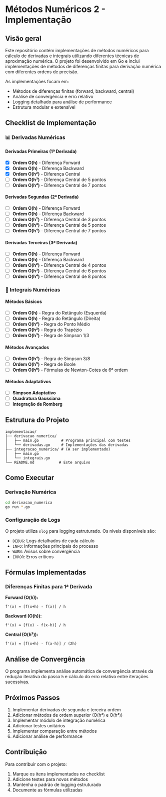 # Métodos Numéricos 2 - Implementação

## Visão geral

Este repositório contém implementações de métodos numéricos para cálculo de derivadas e integrais utilizando diferentes técnicas de aproximação numérica. O projeto foi desenvolvido em Go e inclui implementações de métodos de diferenças finitas para derivação numérica com diferentes ordens de precisão.

As implementações focam em:
- Métodos de diferenças finitas (forward, backward, central)
- Análise de convergência e erro relativo
- Logging detalhado para análise de performance
- Estrutura modular e extensível

## Checklist de Implementação

### 📊 Derivadas Numéricas

#### Derivadas Primeiras (1ª Derivada)
- [x] **Ordem O(h)** - Diferença Forward
- [x] **Ordem O(h)** - Diferença Backward  
- [x] **Ordem O(h²)** - Diferença Central
- [ ] **Ordem O(h³)** - Diferença Central de 5 pontos
- [ ] **Ordem O(h⁴)** - Diferença Central de 7 pontos

#### Derivadas Segundas (2ª Derivada)
- [ ] **Ordem O(h)** - Diferença Forward
- [ ] **Ordem O(h)** - Diferença Backward
- [ ] **Ordem O(h²)** - Diferença Central de 3 pontos
- [ ] **Ordem O(h³)** - Diferença Central de 5 pontos
- [ ] **Ordem O(h⁴)** - Diferença Central de 7 pontos

#### Derivadas Terceiras (3ª Derivada)
- [ ] **Ordem O(h)** - Diferença Forward
- [ ] **Ordem O(h)** - Diferença Backward
- [ ] **Ordem O(h²)** - Diferença Central de 4 pontos
- [ ] **Ordem O(h³)** - Diferença Central de 6 pontos
- [ ] **Ordem O(h⁴)** - Diferença Central de 8 pontos

### 🔢 Integrais Numéricas

#### Métodos Básicos
- [ ] **Ordem O(h)** - Regra do Retângulo (Esquerda)
- [ ] **Ordem O(h)** - Regra do Retângulo (Direita)
- [ ] **Ordem O(h²)** - Regra do Ponto Médio
- [ ] **Ordem O(h²)** - Regra do Trapézio
- [ ] **Ordem O(h³)** - Regra de Simpson 1/3

#### Métodos Avançados
- [ ] **Ordem O(h⁴)** - Regra de Simpson 3/8
- [ ] **Ordem O(h⁵)** - Regra de Boole
- [ ] **Ordem O(h⁶)** - Fórmulas de Newton-Cotes de 6ª ordem

#### Métodos Adaptativos
- [ ] **Simpson Adaptativo**
- [ ] **Quadratura Gaussiana**
- [ ] **Integração de Romberg**

## Estrutura do Projeto

```
implementacao/
├── derivacao_numerica/
│   ├── main.go          # Programa principal com testes
│   └── derivadas.go     # Implementações das derivadas
├── integracao_numerica/ # (A ser implementado)
│   ├── main.go
│   └── integrais.go
└── README.md           # Este arquivo
```

## Como Executar

### Derivação Numérica
```bash
cd derivacao_numerica
go run *.go
```

### Configuração de Logs
O projeto utiliza `slog` para logging estruturado. Os níveis disponíveis são:
- `DEBUG`: Logs detalhados de cada cálculo
- `INFO`: Informações principais do processo
- `WARN`: Avisos sobre convergência
- `ERROR`: Erros críticos

## Fórmulas Implementadas

### Diferenças Finitas para 1ª Derivada

**Forward (O(h)):**
```
f'(x) ≈ [f(x+h) - f(x)] / h
```

**Backward (O(h)):**
```
f'(x) ≈ [f(x) - f(x-h)] / h
```

**Central (O(h²)):**
```
f'(x) ≈ [f(x+h) - f(x-h)] / (2h)
```

## Análise de Convergência

O programa implementa análise automática de convergência através da redução iterativa do passo `h` e cálculo do erro relativo entre iterações sucessivas.

## Próximos Passos

1. Implementar derivadas de segunda e terceira ordem
2. Adicionar métodos de ordem superior (O(h³) e O(h⁴))
3. Implementar módulo de integração numérica
4. Adicionar testes unitários
5. Implementar comparação entre métodos
6. Adicionar análise de performance

## Contribuição

Para contribuir com o projeto:
1. Marque os itens implementados no checklist
2. Adicione testes para novos métodos
3. Mantenha o padrão de logging estruturado
4. Documente as fórmulas utilizadas
